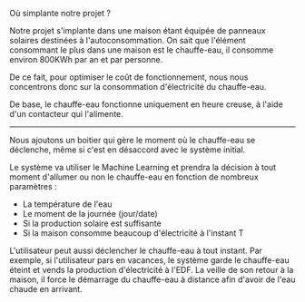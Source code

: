 Où simplante notre projet ? 

Notre projet s'implante dans une maison étant équipée de panneaux solaires destinées à l'autoconsommation. 
On sait que l'élément consommant le plus dans une maison est le chauffe-eau, il consomme environ 800KWh par an et par personne.

De ce fait, pour optimiser le coût de fonctionnement,  nous nous concentrons donc sur la consommation d'électricité du chauffe-eau.

De base, le chauffe-eau fonctionne uniquement en heure creuse, à l'aide d'un contacteur qui l'alimente.

-------

Nous ajoutons un boitier qui gère le moment où le chauffe-eau se déclenche, même si c'est en désaccord avec le système initial. 

Le système va utiliser le Machine Learning et prendra la décision à tout moment d'allumer ou non le chauffe-eau en fonction de 
nombreux paramètres :

- La température de l'eau 
- Le moment de la journée (jour/date)
- Si la production solaire est suffisante
- Si la maison consomme beaucoup d'électricité à l'instant T 

L'utilisateur peut aussi déclencher le chauffe-eau à tout instant.
Par exemple, si l'utilisateur pars en vacances, le système garde le chauffe-eau éteint et vends la production d'électricité à l'EDF.
La veille de son retour à la maison, il force le démarrage du chauffe-eau à distance afin d'avoir de l'eau chaude en arrivant. 


































